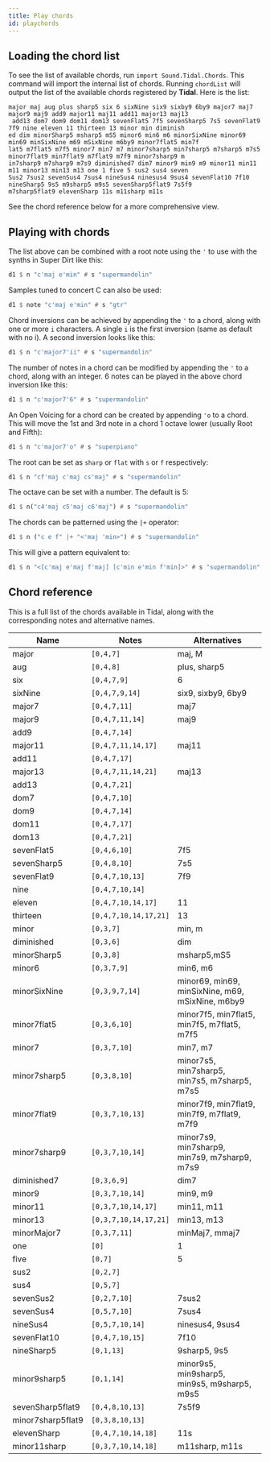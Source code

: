```yaml
---
title: Play chords
id: playchords
---
```


## Loading the chord list

To see the list of available chords, run `import Sound.Tidal.Chords`. This command will import the internal list of chords. Running `chordList` will output the list of the available chords registered by **Tidal**. Here is the list:

```plaintext
major maj aug plus sharp5 six 6 sixNine six9 sixby9 6by9 major7 maj7 major9 maj9 add9 major11 maj11 add11 major13 maj13
 add13 dom7 dom9 dom11 dom13 sevenFlat5 7f5 sevenSharp5 7s5 sevenFlat9 7f9 nine eleven 11 thirteen 13 minor min diminish
ed dim minorSharp5 msharp5 mS5 minor6 min6 m6 minorSixNine minor69 min69 minSixNine m69 mSixNine m6by9 minor7flat5 min7f
lat5 m7flat5 m7f5 minor7 min7 m7 minor7sharp5 min7sharp5 m7sharp5 m7s5 minor7flat9 min7flat9 m7flat9 m7f9 minor7sharp9 m
in7sharp9 m7sharp9 m7s9 diminished7 dim7 minor9 min9 m9 minor11 min11 m11 minor13 min13 m13 one 1 five 5 sus2 sus4 seven
Sus2 7sus2 sevenSus4 7sus4 nineSus4 ninesus4 9sus4 sevenFlat10 7f10 nineSharp5 9s5 m9sharp5 m9s5 sevenSharp5flat9 7s5f9 
m7sharp5flat9 elevenSharp 11s m11sharp m11s
```

See the chord reference below for a more comprehensive view.

## Playing with chords

The list above can be combined with a root note using the `'` to use with the synths in Super Dirt like this:

```haskell
d1 $ n "c'maj e'min" # s "supermandolin"
```

Samples tuned to concert C can also be used:
```haskell
d1 $ note "c'maj e'min" # s "gtr"
```

Chord inversions can be achieved by appending the `'` to a chord, along with one or more `i` characters. A single `i` is the first inversion (same as default with no i). A second inversion looks like this:

```haskell
d1 $ n "c'major7'ii" # s "supermandolin"
```

The number of notes in a chord can be modified by appending the `'` to a chord, along with an integer. 6 notes can be played in the above chord inversion like this:

```haskell
d1 $ n "c'major7'6" # s "supermandolin"
```

An Open Voicing for a chord can be created by appending `'o` to a chord. This will move the 1st and 3rd note in a chord 1 octave lower (usually Root and Fifth):

```haskell
d1 $ n "c'major7'o" # s "superpiano"
```

The root can be set as `sharp` or `flat` with `s` or `f` respectively:

```haskell
d1 $ n "cf'maj c'maj cs'maj" # s "supermandolin"
```

The octave can be set with a number. The default is 5:
```haskell
d1 $ n("c4'maj c5'maj c6'maj") # s "supermandolin"
```

The chords can be patterned using the `|+` operator:
```haskell
d1 $ n ("c e f" |+ "<'maj 'min>") # s "supermandolin"
```
This will give a pattern equivalent to:

```haskell
d1 $ n "<[c'maj e'maj f'maj] [c'min e'min f'min]>" # s "supermandolin"
```

## Chord reference

This is a full list of the chords available in Tidal, along with the corresponding notes and alternative names.

| Name       | Notes               | Alternatives     |
| ---------- | ------------------- | ---------------- |
| major      | `[0,4,7]`           | maj, M    |
| aug      | `[0,4,8]`             | plus, sharp5  |
| six      | `[0,4,7,9]`           | 6  |
| sixNine      | `[0,4,7,9,14]`    | six9, sixby9, 6by9  |
| major7      | `[0,4,7,11]`       | maj7    |
| major9      | `[0,4,7,11,14]`    | maj9    |
| add9 | `[0,4,7,14]` |   |
| major11 | `[0,4,7,11,14,17]` | maj11  |
| add11 | `[0,4,7,17]` |   |
| major13 | `[0,4,7,11,14,21]` | maj13  |
| add13 | `[0,4,7,21]` |   |
| dom7 | `[0,4,7,10]` |  |
| dom9 | `[0,4,7,14]` |  |
| dom11 | `[0,4,7,17]`             |  |
| dom13 | `[0,4,7,21]`             |  |
| sevenFlat5 | `[0,4,6,10]`        | 7f5 |
| sevenSharp5 | `[0,4,8,10]`       | 7s5 |
| sevenFlat9 | `[0,4,7,10,13]`     | 7f9 |
| nine | `[0,4,7,10,14]`           |  |
| eleven | `[0,4,7,10,14,17]`      | 11 |
| thirteen | `[0,4,7,10,14,17,21]` | 13 |
| minor | `[0,3,7]` | min, m |
| diminished | `[0,3,6]` | dim |
| minorSharp5 | `[0,3,8]` | msharp5,mS5 |
| minor6 | `[0,3,7,9]` | min6, m6 |
| minorSixNine | `[0,3,9,7,14]` | minor69, min69, minSixNine, m69, mSixNine, m6by9 |
| minor7flat5 | `[0,3,6,10]` | minor7f5, min7flat5, min7f5, m7flat5, m7f5 |
| minor7 | `[0,3,7,10]` | min7, m7 |
| minor7sharp5 | `[0,3,8,10]` | minor7s5, min7sharp5, min7s5, m7sharp5, m7s5 |
| minor7flat9 | `[0,3,7,10,13]` | minor7f9, min7flat9, min7f9, m7flat9, m7f9  |
| minor7sharp9 | `[0,3,7,10,14]` | minor7s9, min7sharp9, min7s9, m7sharp9, m7s9  |
| diminished7 | `[0,3,6,9]` | dim7 |
| minor9 | `[0,3,7,10,14]` | min9, m9 |
| minor11 | `[0,3,7,10,14,17]` | min11, m11 |
| minor13 | `[0,3,7,10,14,17,21]` | min13, m13 |
| minorMajor7 | `[0,3,7,11]` | minMaj7, mmaj7 |
| one | `[0]` | 1 |
| five | `[0,7]` | 5 |
| sus2 | `[0,2,7]` |  |
| sus4 | `[0,5,7]` |  |
| sevenSus2 | `[0,2,7,10]` | 7sus2 |
| sevenSus4 | `[0,5,7,10]` | 7sus4 |
| nineSus4 | `[0,5,7,10,14]` | ninesus4, 9sus4 |
| sevenFlat10 | `[0,4,7,10,15]` | 7f10 |
| nineSharp5 | `[0,1,13]` | 9sharp5, 9s5 |
| minor9sharp5 | `[0,1,14]` | minor9s5, min9sharp5, min9s5, m9sharp5, m9s5 |
| sevenSharp5flat9 | `[0,4,8,10,13]` | 7s5f9 |
| minor7sharp5flat9 | `[0,3,8,10,13]` |  |
| elevenSharp | `[0,4,7,10,14,18]` | 11s |
| minor11sharp | `[0,3,7,10,14,18]` | m11sharp, m11s |




